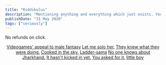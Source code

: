 ```yaml
---
title: "Riddikulus"
description: "Mentioning anything and everything which just exists. You may or may not find it funny. No refunds on this click. Also recommendations are welcome."
publishDate: "31 May 2020"
tags: ["seriously"]
---
```

<script defer src="https://cloud.umami.is/script.js" data-website-id="d8126afa-dc93-427c-a836-8e92a8586a7d"></script>

No refunds on click.
<br>
<p style="text-align: center;"><a href="https://youtu.be/G4cP7vR74fQ?si=V8LCVD7ATl0H8ywQ" target="_blank">Videogames' appeal to male fantasy</a>
<a href="https://youtu.be/0fckxZwX4Hs" target="_blank">Let me solo her.</a>
<a href="https://www.youtube.com/watch?v=A2KN9-xgGjA" target="_blank">They knew what they were doing.</a>
<a href="https://youtu.be/FOaGhE_sejI" target="_blank">Cooked in the sky.</a>
<a href=" https://youtu.be/NiEMcjSQOzg" target="_blank">Ladder-sama</a>
<a href="https://youtu.be/hK85U-tVMmA" target="_blank">No one knows about Jharkhand.</a>
<a href="https://youtu.be/PbSYX1Lc0vI" target="_blank">It hasn't kicked in yet.</a>
<a href="https://www.youtube.com/watch?v=PvTBLxpX0Fk" target="_blank">You asked for it.</a>
<a href="https://youtu.be/98WhGgEjhHg?si=oieZvHcp6W3Czh5g" target="_blank">little boy</a>
</p>
